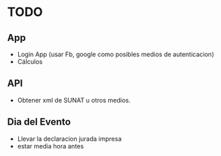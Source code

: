 # TODO

## App
- Login App (usar Fb, google como posibles medios de autenticacion)
- Cálculos

## API
- Obtener xml de SUNAT u otros medios.

## Dia del Evento
- Llevar la declaracion jurada impresa
- estar media hora antes
